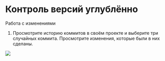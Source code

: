 # Контроль версий углублённо

Работа с изменениями

1. Просмотрите историю коммитов в своём проекте и выберите три случайных коммита. Просмотрите изменения, которые были в них сделаны.

![](https://github.com/mob25/flask_4s/blob/main/img/1.gpg)